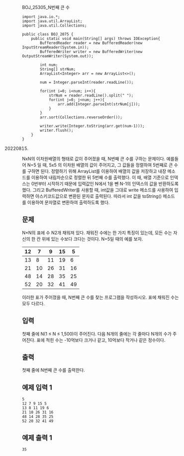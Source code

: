 BOJ_25305_N번째 큰 수

```
import java.io.*;
import java.util.ArrayList;
import java.util.Collections;

public class BOJ_2075 {
    public static void main(String[] args) throws IOException{
        BufferedReader reader = new BufferedReader(new InputStreamReader(System.in));
        BufferedWriter writer = new BufferedWriter(new OutputStreamWriter(System.out));

        int num;
        String[] strNum;
        ArrayList<Integer> arr = new ArrayList<>();

        num = Integer.parseInt(reader.readLine());

        for(int i=0; i<num; i++){
            strNum = reader.readLine().split(" ");
            for(int j=0; j<num; j++){
                arr.add(Integer.parseInt(strNum[j]));
            }
        }
        arr.sort(Collections.reverseOrder());

        writer.write(Integer.toString(arr.get(num-1)));
        writer.flush();
    }
}
```

20220815.
NxN의 이차원배열의 형태로 값이 주어졌을 때, N번째 큰 수를 구하는 문제이다. 예를들어 N=5 일 때, 5x5 의 이차원 배열의 값이 주어지고, 그 값들을 정렬하여 5번째로 큰 수를 구하면 된다.
정렬하기 위해 ArrayList를 이용하여 배열의 값을 저장하고 내장 메소드를 이용하여 내림차순으로 정렬한 뒤 5번째 수를 출력했다. 이 때, 배열 기준으로 인덱스는 0번부터 시작하기 때문에 입력값인 N에서 1을 뺀 N-1의 인덱스의 값을 반환하도록 했다.
그리고 BufferedWriter를 사용할 때, int값을 그대로 write 메소드를 사용하여 입력하면 아스키코드값으로 변환된 문자로 출력된다.
따라서 int 값을 toString() 메소드를 이용하여 문자열로 변환하여 출력하도록 했다.





## 문제

N×N의 표에 수 N2개 채워져 있다. 채워진 수에는 한 가지 특징이 있는데, 모든 수는 자신의 한 칸 위에 있는 수보다 크다는 것이다. N=5일 때의 예를 보자.

| 12   | 7    | 9    | 15   | 5    |
| ---- | ---- | ---- | ---- | ---- |
| 13   | 8    | 11   | 19   | 6    |
| 21   | 10   | 26   | 31   | 16   |
| 48   | 14   | 28   | 35   | 25   |
| 52   | 20   | 32   | 41   | 49   |

이러한 표가 주어졌을 때, N번째 큰 수를 찾는 프로그램을 작성하시오. 표에 채워진 수는 모두 다르다.

## 입력

첫째 줄에 N(1 ≤ N ≤ 1,500)이 주어진다. 다음 N개의 줄에는 각 줄마다 N개의 수가 주어진다. 표에 적힌 수는 -10억보다 크거나 같고, 10억보다 작거나 같은 정수이다.

## 출력

첫째 줄에 N번째 큰 수를 출력한다.

## 예제 입력 1 

```
5
12 7 9 15 5
13 8 11 19 6
21 10 26 31 16
48 14 28 35 25
52 20 32 41 49
```

## 예제 출력 1 

```
35
```